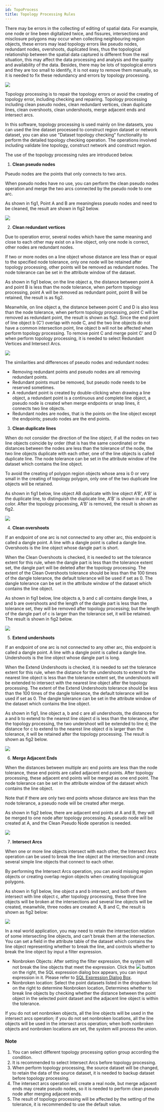```yaml
---
id: TopoProcess
title: Topology Processing Rules
---
```

There may be errors in the collecting of editing of spatial data. For example, one node or line been digitalized twice, and fissures, intersections and misclosure polygons may occur when collecting neighbouring region objects, these errors may lead topology errors like pseudo nodes, redundant nodes, overshoots, duplicated lines, thus the topological relationship between the spatial data captured is different from the real situation, this may affect the data processing and analysis and the quality and availability of the data.
Besides, there may be lots of topological errors and they are too small to identify, it is not easy to remove them manually, so it is needed to fix these redundancy and errors by topology processing.

![](img/TopoProcess.png)

Topology processing is to repair the topology errors or avoid the creating of topology error, including checking and repairing. Topology processing including clean pseudo nodes, clean redundant vertices, clean duplicate lines, clean overshoots, clean undershoots, merge adjacent ends and intersect arcs.

In this software, topology processing is used mainly on line datasets, you can used the line dataset processed to construct region dataset or network
dataset, you can also use "Dataset topology checking" functionality to perform
the detailed topology checking operation. The operations involved including
validate line topology, construct network and construct region.

The use of the topology processing rules are introduced below.

1. **Clean pseudo nodes**

Pseudo nodes are the points that only connects to two arcs.

When pseudo nodes have no use, you can perform the clean pseudo nodes
operation and merge the two arcs connected by the pseudo node to one arc.

As shown in fig1, Point A and B are meaningless pseudo nodes and need to be
cleaned, the result are shown in fig2 below.

![](img/TopoProcess1_1.png)

2. **Clean redundant vertices**

Due to operation error, several nodes which have the same meaning and close to
each other may exist on a line object, only one node is correct, other nodes
are redundant nodes.

If two or more nodes on a line object whose distance are less than or equal to
the specified node tolerance, only one node will be retained after topology
processing, other points will be removed as redundant nodes. The node
tolerance can be set in the attribute window of the dataset.

As shown in fig1 below, on the line object a, the distance between point A and
point B is less than the node tolerance, when perform topology processing,
point A will be removed as redundant point, point B will be retained, the
result is as fig2.

Meanwhile, on line object a, the distance between point C and D is also less
than the node tolerance, when perform topology processing, point C will be
removed as redundant point, the result is shown as fig2. Since the end point
of line object b (C') overlap with node C, and the two line objects do not
have a common intersection point, line object b will not be affected when
perform topology processing. To remove point C and merge point C' and D when
perform topology processing, it is needed to select Redundant Vertices and
Intersect Arcs.

![](img/TopoProcess2_1.png)

The similarities and differences of pseudo nodes and redundant nodes:

* Removing redundant points and pseudo nodes are all removing redundant points.
* Redundant points must be removed, but pseudo node needs to be reserved sometimes.
* A redundant point is created by double-clicking when drawing a line object, a redundant point is a continuous and complete line object, a pseudo node is created when merge endpoints or snap lines, it connects two line objects.
* Redundant nodes are nodes, that is the points on the line object except the endpoints; pseudo nodes are the end points.
3. **Clean duplicate lines**

When do not consider the direction of the line object, if all the nodes on two
line objects coincide by order (that is has the same coordinate) or the
distances between the nodes are less than the tolerance of the node, the two
line objects duplicate with each other, one of the line objects is called
duplicate line. The node tolerance can be set in the attribute window of the
dataset which contains the line object.

To avoid the creating of polygon region objects whose area is 0 or very small
in the creating of topology polygon, only one of the two duplicate line
objects will be retained.

As shown in fig1 below, line object AB duplicate with line object A'B', A'B'
is the duplicate line, to distinguish the duplicate line, A'B' is shown in an
other color. After the topology processing, A'B' is removed, the result is
shown as fig2.

![](img/TopoProcess3_1.png) 

4. **Clean overshoots**

If an endpoint of one arc is not connected to any other arc, this endpoint is
called a dangle point. A line with a dangle point is called a dangle line.
Overshoots is the line object whose dangle part is short.

When the Clean Overshoots is checked, it is needed to set the tolerance extent
for this rule, when the dangle part is less than the tolerance extent set, the
dangle part will be deleted after the topology processing. The extent of the
Clean Overshoots tolerance should be less than the 100 times of the dangle
tolerance, the default tolerance will be used if set as 0. The dangle
tolerance can be set in the attribute window of the dataset which contains the
line object.

As shown in fig1 below, line objects a, b and c all contains dangle lines, a
and b are overshoots and the length of the dangle part is less than the
tolerance set, they will be removed after topology processing; but the length
of the dangle part of c is larger than the tolerance set, it will be retained.
The result is shown in fig2 below.

![](img/TopoProcess4_1.png)

5. **Extend undershoots**

If an endpoint of one arc is not connected to any other arc, this endpoint is
called a dangle point. A line with a dangle point is called a dangle line.
Undershoots is the line object whose dangle part is long.

When the Extend Undershoots is checked, it is needed to set the tolerance
extent for this rule, when the distance for the undershoots to extend to the
nearest line object is less than the tolerance extent set, the undershoots
will be extended to intersect with the nearest line object after the topology
processing. The extent of the Extend Undershoots tolerance should be less than
the 100 times of the dangle tolerance, the default tolerance will be used if
set as 0. The dangle tolerance can be set in the attribute window of the
dataset which contains the line object.

As shown in fig1, line object a, b and c are all undershoots, the distances
for a and b to extend to the nearest line object d is less than the tolerance,
after the topology processing, the two undershoot will be extended to line d;
the distance for c to extend to the nearest line object d is larger than the
tolerance, it will be retained after the topology processing. The result is
shown as fig2 below.

![](img/TopoProcess5_1.png)

6. **Merge Adjacent Ends**

When the distances between multiple arc end points are less than the node
tolerance, these end points are called adjacent end points. After topology
processing, these adjacent end points will be merged as one end point. The
node tolerance can be set in the attribute window of the dataset which
contains the line object.

Note that if there are only two end points whose distance are less than the
node tolerance, a pseudo node will be created after merge.

As shown in fig2 below, there are adjacent end points at A and B, they will be
merged to one node after topology processing. A pseudo node will be created at
A, and the Clean Pseudo Node operation is needed.

![](img/TopoProcess6_1.png)

7. **Intersect Arcs**

When one or more line objects intersect with each other, the Intersect Arcs
operation can be used to break the line object at the intersection and create
several simple line objects that connect to each other.

By performing the Intersect Arcs operation, you can avoid missing region
objects or creating overlap region objects when creating topological polygons.

As shown in fig1 below, line object a and b intersect, and both of them
intersect with line object c, after topology processing, these three line
objects will be broken at the intersections and several line objects will be
created, meanwhile, three nodes are created: A, B and C, the result is shown
as fig2 below:

![](img/TopoProcess7_1_1.png) 

In a real world application, you may need to retain the intersection relation
of some intersecting line objects, and can't break them at the intersection.
You can set a field in the attribute table of the dataset which contains the
line object representing whether to break the line, and controls whether to
break the line object by input a filter expression.

* Nonbroken Objects: After setting the filter expression, the system will not break the line objects that meet the expression. Click the ![](img/button1.png) button on the right, the SQL expression dialog box appears, you can input expression in it. Please refer to [SQL Expression Dialog Box](../../Query/SQLDia).
* Nonbroken location: Select the point datasets listed in the dropdown list on the right to determine Nonbroken location, Determines whether to break line objects by checking whether the distance between the point object in the selected point dataset and the adjacent line object is within the tolerance. 

If you do not set nonbroken objects, all the line objects will be used in the
intersect arcs operation; if you do not set nonbroken locations, all the line
objects will be used in the intersect arcs operation; when both nonbroken
objects and nonbroken locations are set, the system will process the union.

### Note

1. You can select different topology processing option group according the condition.
2. It is recommended to select Intersect Arcs before topology processing.
3. When perform topology processing, the source dataset will be changed, to retain the data of the source dataset, it is needed to backup dataset before topology processing.
4. The intersect arcs operation will create a real node, but merge adjacent ends may create pseudo nodes, so it is needed to perform clean pseudo node after merging adjacent ends.
5. The result of topology processing will be affected by the setting of the tolerance, it is recommended to use the default value.


